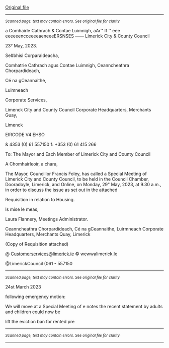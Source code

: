 [Original file](https://www.limerick.ie/sites/default/files/media/documents/2023-05/Agenda-Special-Meeting-of-Limerick-City-and-County-Council-29th-May-2023.pdf)

---
*<small>Scanned page, text may contain errors. See original file for clarity</small>*  

a Comhairle Cathrach
& Contae Luimnigh,
aAr™ lf ™ eee eeeeeencceeeeaeneeeERSNSES
—— Limerick City
& County Council

23° May, 2023.

Se#bhisi Corparaideacha,

Comhatrie Cathrach agus Contae Luimnigh,
Ceanncheathra Chorpardideach,

Cé na gCeannaithe,

Luimneach

Corporate Services,

Limenck City and County Council
Corporate Headquarters,
Merchants Guay,

Limenck

EIRCODE V4 EHSO

& 4353 (0) 61 557150
f: +353 (0) 61 415 266

To: The Mayor and Each Member of Limerick City and County Council

A Chomhairleoir, a chara,

The Mayor, Councillor Francis Foley, has called a Special Meeting of Limerick City and County
Council, to be held in the Council Chamber, Dooradoyle, Limerick, and Online, on Monday,
29" May, 2023, at 9.30 a.m., in order to discuss the issue as set out in the attached

Requisition in relation to Housing.

Is mise le meas,

Laura Flannery,
Meetings Administrator.

Ceanncheathra Chorpardideach, Cé na gCeannaithe, Luirmneach
Corporate Headquarters, Merchants Quay, Limerick

(Copy of Requisition attached)

@ Customerservices@limerick.ie
© wewwalimerick.le

@LimerickCouncil
(061 - 557150


---
*<small>Scanned page, text may contain errors. See original file for clarity</small>*  

24st March 2023

following emergency motion:

We will move at a Special Meeting of
e notes the recent statement by
adults and children could now be

lift the eviction ban for rented pre



---
*<small>Scanned page, text may contain errors. See original file for clarity</small>*  



---
